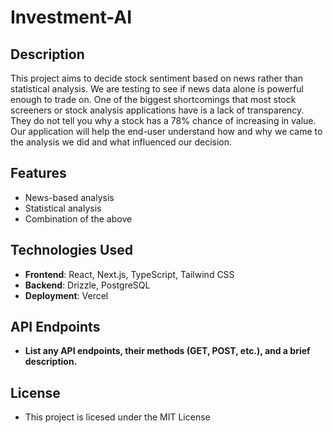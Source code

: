 # Investment-AI

## Description

This project aims to decide stock sentiment based on news rather than statistical analysis. We are testing to see if news data alone is powerful enough to trade on. One of the biggest shortcomings that most stock screeners or stock analysis applications have is a lack of transparency. They do not tell you why a stock has a 78% chance of increasing in value. Our application will help the end-user understand how and why we came to the analysis we did and what influenced our decision.

## Features

- News-based analysis
- Statistical analysis
- Combination of the above

## Technologies Used

- **Frontend**: React, Next.js, TypeScript, Tailwind CSS
- **Backend**: Drizzle, PostgreSQL
- **Deployment**: Vercel

## API Endpoints

 - **List any API endpoints, their methods (GET, POST, etc.), and a brief description.**

## License

 - This project is licesed under the MIT License